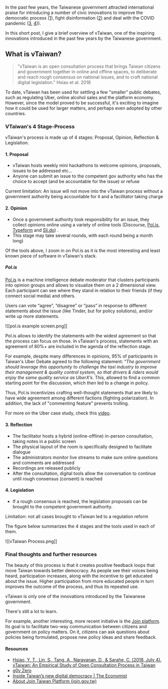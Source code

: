 In the past few years, the Taiwanese government attracted international praise for introducing a number of civic innovations to improve the democratic process ([1](https://www.economist.com/open-future/2019/03/12/inside-taiwans-new-digital-democracy)), fight disinformation ([2](https://www.theguardian.com/commentisfree/2021/feb/17/humour-over-rumour-taiwan-fake-news)) and deal with the COVID pandemic ([3](https://theconversation.com/hacking-the-pandemic-how-taiwans-digital-democracy-holds-covid-19-at-bay-145023), [4](https://www.wired.com/story/taiwan-is-beating-the-coronavirus-can-the-us-do-the-same/))).

In this short post, I give a brief overview of vTaiwan, one of the inspiring innovations introduced in the past few years by the Taiwanese government.

## What is vTaiwan?

> "vTaiwan is an open consultation process that brings Taiwan citizens and government together in online and offline spaces, to deliberate and reach rough consensus on national issues, and to craft national digital legislation." Hsiao et al. 2018

To date, vTaiwan has been used for settling a few "smaller" public debates, such as regulating Uber, online alcohol sales and the platform economy. However, since the model proved to be successful, it's exciting to imagine how it could be used for larger matters, and perhaps even adopted by other countries.

### VTaiwan's 4 Stage-Process

vTaiwan's process is made up of 4 stages: Proposal, Opinion, Reflection & Legislation.

#### 1. Proposal
- vTaiwan hosts weekly mini hackathons to welcome opinions, proposals, issues to be addressed etc...
- Anyone can submit an issue to the competent gov authority who has the choice to accept (and be accountable for the issue) or refuse

Current limitation: An issue will not move into the vTaiwan process without a government authority being accountable for it and a facilitator taking charge

#### 2. Opinion
- Once a government authority took responsibility for an issue, they collect opinions online using a variety of online tools (Discourse, [Pol.is](http://pol.is/), [Typeform](https://www.typeform.com/) and [Sli.do](https://www.sli.do/)) .
- This stage may take several rounds, with each round being a month long)

Of the tools above, I zoom in on Pol.is as it is the most interesting and least known piece of software in vTaiwan's stack.

##### Pol.is
[Pol.is](https://pol.is/home) is a machine intelligence debate moderator that clusters participants into opinion groups and allows to visualize them on a 2 dimensional view. Each participant can see where they stand in relation to their friends (if they connect social media) and others.

Users can vote “agree”, “disagree” or “pass” in response to different statements about the issue (like Tinder, but for policy solutions), and/or write up more statements.

![[pol.is example screen.png]]

Pol.is allows to identify the statements with the widest agreement so that the process can focus on those. In vTaiwan's process, statements with an agreement of 80%+ are included in the agenda of the reflection stage.

For example, despite many differences in opinions, 95% of participants in Taiwan's Uber Debate agreed to the following statement: “*The government should leverage this opportunity to challenge the taxi industry to improve their management & quality control system, so that drivers & riders would enjoy the same quality service as UberX’s*. This, allowed to find a common starting point for the discussion, which then led to a change in policy.

Thus, Pol.is incentivizes crafting well-thought statements that are likely to have wide agreement among different factions (fighting polarization). In addition, the lack of "commenting feature" prevents trolling.

For more on the Uber case study, check this [video](https://www.youtube.com/watch?v=qbdvvStfWT0&ab_channel=g0v.tw%E5%8F%B0%E7%81%A3%E9%9B%B6%E6%99%82%E6%94%BF%E5%BA%9C).

#### 3. Reflection
- The facilitator hosts a hybrid (online-offline) in-person consultation, taking notes in a public screen
- The physical layout of the room is specifically designed to facilitate dialogue
- The administrators monitor live streams to make sure online questions and comments are addressed
- Recordings are released publicly
- After the consultation, digital tools allow the conversation to continue until rough consensus (consent) is reached

#### 4. Legislation
- If a rough consensus is reached, the legislation proposals can be brought to the competent government authority.

Limitation: not all cases brought to vTaiwan led to a regulation reform

The figure below summarizes the 4 stages and the tools used in each of them.

![[vTaiwan Process.png]]

### Final thoughts and further resources
The beauty of this process is that it creates positive feedback loops that move Taiwan towards better democracy. As people see their voices being heard, participation increases, along with the incentive to get educated about the issue. Higher participation from more educated people in turn improves the outcome of the process, and thus its repeated use.

vTaiwan is only one of the innovations introduced by the Taiwanese government.

There's still a lot to learn.

For example, another interesting, more recent initiative is the [Join platform](https://join.gov.tw/aboutus/index/en_US). Its goal is to facilitate two-way communication between citizens and government on policy matters. On it, citizens can ask questions about policies being formulated, propose new policy ideas and share feedback.

#### Resources
- [Hsiao, Y. T., Lin, S., Tang, A., Narayanan, D., & Sarahe, C. (2018, July 4). vTaiwan: An Empirical Study of Open Consultation Process in Taiwan](https://osf.io/preprints/socarxiv/xyhft/)
- [g0v Zero](https://g0v.tw/intl/en/)
- [Inside Taiwan’s new digital democracy | The Economist](https://www.economist.com/open-future/2019/03/12/inside-taiwans-new-digital-democracy)
- [About Join Taiwan Platform (join.gov.tw)](https://join.gov.tw/aboutus/index/en_US)
